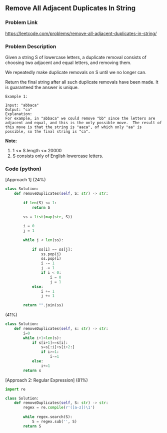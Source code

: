 ## Remove All Adjacent Duplicates In String

### Problem Link

https://leetcode.com/problems/remove-all-adjacent-duplicates-in-string/

### Problem Description 

Given a string S of lowercase letters, a duplicate removal consists of choosing two adjacent and equal letters, and removing them.

We repeatedly make duplicate removals on S until we no longer can.

Return the final string after all such duplicate removals have been made.  It is guaranteed the answer is unique.

```
Example 1:

Input: "abbaca"
Output: "ca"
Explanation: 
For example, in "abbaca" we could remove "bb" since the letters are adjacent and equal, and this is the only possible move.  The result of this move is that the string is "aaca", of which only "aa" is possible, so the final string is "ca".

```

**Note:**

1. 1 <= S.length <= 20000
2. S consists only of English lowercase letters.

### Code (python)

[Approach 1] (24%) 

```python
class Solution:
    def removeDuplicates(self, S: str) -> str:
        
        if len(S) <= 1:
            return S
        
        ss = list(map(str, S))
        
        i = 0
        j = 1
        
        while j < len(ss):
            
            if ss[i] == ss[j]:
                ss.pop(j)
                ss.pop(i)
                i -= 1
                j -= 1
                if i < 0:
                    i = 0
                    j = 1
            else:
                i += 1
                j += 1
            
        return "".join(ss)
```

(41%)

```python
class Solution:
    def removeDuplicates(self, s: str) -> str:
        i=0
        while i+1<len(s):
            if s[i+1]==s[i]:
                s=s[:i]+s[i+2:]
                if i>=1:
                    i-=1
            else:
                i+=1
        return s
```

[Approach 2: Regular Expression] (81%)

```python
import re

class Solution:
    def removeDuplicates(self, S: str) -> str:
        regex = re.compile(r'([a-z])\1')
        
        while regex.search(S):
            S = regex.sub('', S)
        return S
```